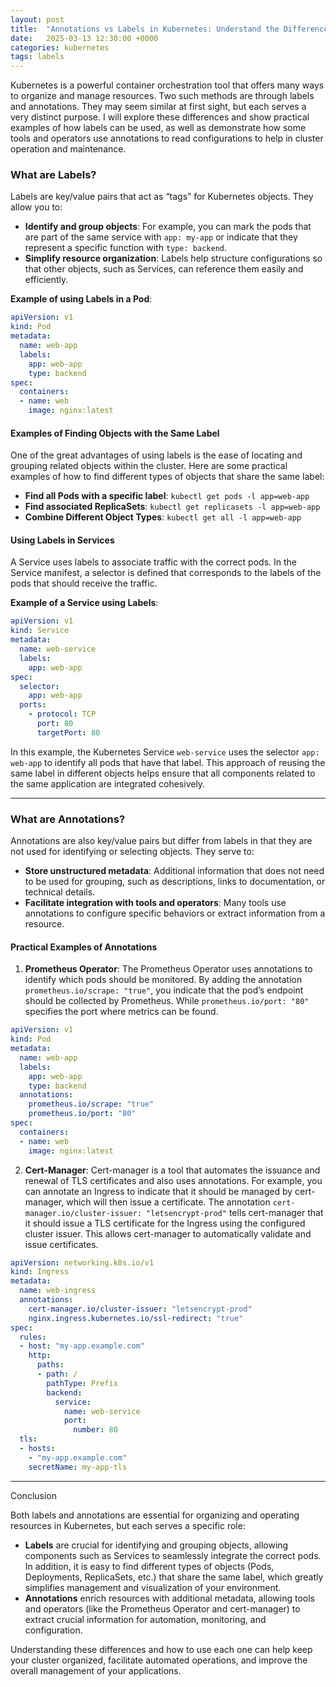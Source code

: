 ```yaml
---
layout: post
title:  "Annotations vs Labels in Kubernetes: Understand the Differences"
date:   2025-03-13 12:30:00 +0000
categories: kubernetes
tags: labels
---
```


Kubernetes is a powerful container orchestration tool that offers many ways to organize and manage resources. Two such methods are through labels and annotations. They may seem similar at first sight, but each serves a very distinct purpose. I will explore these differences and show practical examples of how labels can be used, as well as demonstrate how some tools and operators use annotations to read configurations to help in cluster operation and maintenance.

### What are Labels?

Labels are key/value pairs that act as “tags” for Kubernetes objects. They allow you to:

- **Identify and group objects**: For example, you can mark the pods that are part of the same service with `app: my-app` or indicate that they represent a specific function with `type: backend`.
- **Simplify resource organization**: Labels help structure configurations so that other objects, such as Services, can reference them easily and efficiently.

**Example of using Labels in a Pod**:
```yaml
apiVersion: v1
kind: Pod
metadata:
  name: web-app
  labels:
    app: web-app
    type: backend
spec:
  containers:
  - name: web
    image: nginx:latest
```

#### Examples of Finding Objects with the Same Label

One of the great advantages of using labels is the ease of locating and grouping related objects within the cluster. Here are some practical examples of how to find different types of objects that share the same label:

- **Find all Pods with a specific label**: `kubectl get pods -l app=web-app`
- **Find associated ReplicaSets**: `kubectl get replicasets -l app=web-app`
- **Combine Different Object Types**: `kubectl get all -l app=web-app`

#### Using Labels in Services

A Service uses labels to associate traffic with the correct pods. In the Service manifest, a selector is defined that corresponds to the labels of the pods that should receive the traffic.

**Example of a Service using Labels**:
```yaml
apiVersion: v1
kind: Service
metadata:
  name: web-service
  labels:
    app: web-app
spec:
  selector:
    app: web-app
  ports:
    - protocol: TCP
      port: 80
      targetPort: 80
```
In this example, the Kubernetes Service `web-service` uses the selector `app: web-app` to identify all pods that have that label. This approach of reusing the same label in different objects helps ensure that all components related to the same application are integrated cohesively.

---
### What are Annotations?

Annotations are also key/value pairs but differ from labels in that they are not used for identifying or selecting objects. They serve to:

- **Store unstructured metadata**: Additional information that does not need to be used for grouping, such as descriptions, links to documentation, or technical details.
- **Facilitate integration with tools and operators**: Many tools use annotations to configure specific behaviors or extract information from a resource.

#### Practical Examples of Annotations

1. **Prometheus Operator**: The Prometheus Operator uses annotations to identify which pods should be monitored. By adding the annotation `prometheus.io/scrape: "true"`, you indicate that the pod’s endpoint should be collected by Prometheus. While `prometheus.io/port: "80"` specifies the port where metrics can be found.

```yaml
apiVersion: v1
kind: Pod
metadata:
  name: web-app
  labels:
    app: web-app
    type: backend
  annotations:
    prometheus.io/scrape: "true"
    prometheus.io/port: "80"
spec:
  containers:
  - name: web
    image: nginx:latest
```

2. **Cert-Manager**: Cert-manager is a tool that automates the issuance and renewal of TLS certificates and also uses annotations. For example, you can annotate an Ingress to indicate that it should be managed by cert-manager, which will then issue a certificate. The annotation `cert-manager.io/cluster-issuer: "letsencrypt-prod"` tells cert-manager that it should issue a TLS certificate for the Ingress using the configured cluster issuer. This allows cert-manager to automatically validate and issue certificates.

```yaml
apiVersion: networking.k8s.io/v1
kind: Ingress
metadata:
  name: web-ingress
  annotations:
    cert-manager.io/cluster-issuer: "letsencrypt-prod"
    nginx.ingress.kubernetes.io/ssl-redirect: "true"
spec:
  rules:
  - host: "my-app.example.com"
    http:
      paths:
      - path: /
        pathType: Prefix
        backend:
          service:
            name: web-service
            port:
              number: 80
  tls:
  - hosts:
    - "my-app.example.com"
    secretName: my-app-tls
```

---

Conclusion

Both labels and annotations are essential for organizing and operating resources in Kubernetes, but each serves a specific role:

- **Labels** are crucial for identifying and grouping objects, allowing components such as Services to seamlessly integrate the correct pods. In addition, it is easy to find different types of objects (Pods, Deployments, ReplicaSets, etc.) that share the same label, which greatly simplifies management and visualization of your environment.
- **Annotations** enrich resources with additional metadata, allowing tools and operators (like the Prometheus Operator and cert-manager) to extract crucial information for automation, monitoring, and configuration.

Understanding these differences and how to use each one can help keep your cluster organized, facilitate automated operations, and improve the overall management of your applications.